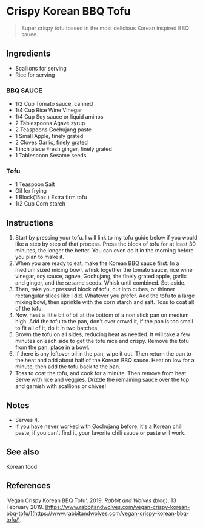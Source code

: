 # Crispy Korean BBQ Tofu
> Super crispy tofu tossed in the most delicious Korean inspired BBQ sauce.

## Ingredients
- Scallions for serving
- Rice for serving

### BBQ SAUCE
- 1/2 Cup Tomato sauce, canned
- 1/4 Cup Rice Wine Vinegar
- 1/4 Cup Soy sauce or liquid aminos
- 2 Tablespoons Agave syrup
- 2 Teaspoons Gochujang paste
- 1 Small Apple, finely grated
- 2 Cloves Garlic, finely grated
- 1 inch piece Fresh ginger, finely grated
- 1 Tablespoon Sesame seeds

### Tofu
- 1 Teaspoon Salt
- Oil for frying
- 1 Block(15oz.) Extra firm tofu
- 1/2 Cup Corn starch

## Instructions
1. Start by pressing your tofu. I will link to my tofu guide below if you would like a step by step of that process. Press the block of tofu for at least 30 minutes, the longer the better. You can even do it in the morning before you plan to make it.
2. When you are ready to eat, make the Korean BBQ sauce first. In a medium sized mixing bowl, whisk together the tomato sauce, rice wine vinegar, soy sauce, agave, Gochujang, the finely grated apple, garlic and ginger, and the sesame seeds. Whisk until combined. Set aside.
3. Then, take your pressed block of tofu, cut into cubes, or thinner rectangular slices like I did. Whatever you prefer. Add the tofu to a large mixing bowl, then sprinkle with the corn starch and salt. Toss to coat all of the tofu.
4. Now, heat a little bit of oil at the bottom of a non stick pan on medium high. Add the tofu to the pan, don't over crowd it, if the pan is too small to fit all of it, do it in two batches.
5. Brown the tofu on all sides, reducing heat as needed. It will take a few minutes on each side to get the tofu nice and crispy. Remove the tofu from the pan, place in a bowl.
6. If there is any leftover oil in the pan, wipe it out. Then return the pan to the heat and add about half of the Korean BBQ sauce. Heat on low for a minute, then add the tofu back to the pan.
7. Toss to coat the tofu, and cook for a minute. Then remove from heat. Serve with rice and veggies. Drizzle the remaining sauce over the top and garnish with scallions or chives!

## Notes
- Serves 4.
- If you have never worked with Gochujang before, it's a Korean chili paste, if you can't find it, your favorite chili sauce or paste will work.

## See also
Korean food

## References
‘Vegan Crispy Korean BBQ Tofu’. 2019. _Rabbit and Wolves_ (blog). 13 February 2019. [https://www.rabbitandwolves.com/vegan-crispy-korean-bbq-tofu/](https://www.rabbitandwolves.com/vegan-crispy-korean-bbq-tofu/).
